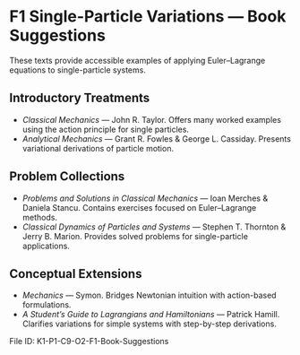 # F1 Single-Particle Variations — Book Suggestions

These texts provide accessible examples of applying Euler–Lagrange equations to single-particle systems.

## Introductory Treatments
- *Classical Mechanics* — John R. Taylor. Offers many worked examples using the action principle for single particles.
- *Analytical Mechanics* — Grant R. Fowles & George L. Cassiday. Presents variational derivations of particle motion.

## Problem Collections
- *Problems and Solutions in Classical Mechanics* — Ioan Merches & Daniela Stancu. Contains exercises focused on Euler–Lagrange methods.
- *Classical Dynamics of Particles and Systems* — Stephen T. Thornton & Jerry B. Marion. Provides solved problems for single-particle applications.

## Conceptual Extensions
- *Mechanics* — Symon. Bridges Newtonian intuition with action-based formulations.
- *A Student’s Guide to Lagrangians and Hamiltonians* — Patrick Hamill. Clarifies variations for simple systems with step-by-step derivations.

File ID: K1-P1-C9-O2-F1-Book-Suggestions
